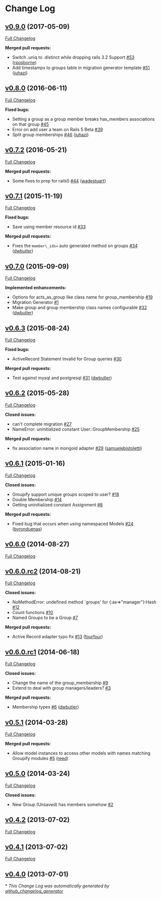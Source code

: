 # Change Log

## [v0.9.0](https://github.com/dwbutler/groupify/tree/v0.9.0) (2017-05-09)
[Full Changelog](https://github.com/dwbutler/groupify/compare/v0.8.0...v0.9.0)

**Merged pull requests:**

- Switch .uniq to .distinct while dropping rails 3.2 Support [\#53](https://github.com/dwbutler/groupify/pull/53) ([rposborne](https://github.com/rposborne))
- Add timestamps to groups table in migration generator template [\#51](https://github.com/dwbutler/groupify/pull/51) ([juhazi](https://github.com/juhazi))

## [v0.8.0](https://github.com/dwbutler/groupify/tree/v0.8.0) (2016-06-11)
[Full Changelog](https://github.com/dwbutler/groupify/compare/v0.7.2...v0.8.0)

**Fixed bugs:**

- Setting a group as a group member breaks has\_members associations on that group [\#45](https://github.com/dwbutler/groupify/issues/45)
- Error on add user a team on Rails 5 Beta [\#39](https://github.com/dwbutler/groupify/issues/39)
- Split group memberships [\#46](https://github.com/dwbutler/groupify/pull/46) ([juhazi](https://github.com/juhazi))

## [v0.7.2](https://github.com/dwbutler/groupify/tree/v0.7.2) (2016-05-21)
[Full Changelog](https://github.com/dwbutler/groupify/compare/v0.7.1...v0.7.2)

**Merged pull requests:**

-  Some fixes to prep for rails5 [\#44](https://github.com/dwbutler/groupify/pull/44) ([wadestuart](https://github.com/wadestuart))

## [v0.7.1](https://github.com/dwbutler/groupify/tree/v0.7.1) (2015-11-19)
[Full Changelog](https://github.com/dwbutler/groupify/compare/v0.7.0...v0.7.1)

**Fixed bugs:**

- Save using member resource id [\#33](https://github.com/dwbutler/groupify/issues/33)

**Merged pull requests:**

- Fixes the `member\_ids=` auto generated method on groups [\#34](https://github.com/dwbutler/groupify/pull/34) ([dwbutler](https://github.com/dwbutler))

## [v0.7.0](https://github.com/dwbutler/groupify/tree/v0.7.0) (2015-09-09)
[Full Changelog](https://github.com/dwbutler/groupify/compare/v0.6.3...v0.7.0)

**Implemented enhancements:**

- Options for acts\_as\_group like class name for group\_membership [\#19](https://github.com/dwbutler/groupify/issues/19)
- Migration Generator [\#1](https://github.com/dwbutler/groupify/issues/1)
- Make group and group membership class names configurable [\#32](https://github.com/dwbutler/groupify/pull/32) ([dwbutler](https://github.com/dwbutler))

## [v0.6.3](https://github.com/dwbutler/groupify/tree/v0.6.3) (2015-08-24)
[Full Changelog](https://github.com/dwbutler/groupify/compare/v0.6.2...v0.6.3)

**Fixed bugs:**

- ActiveRecord Statement Invalid for Group queries [\#30](https://github.com/dwbutler/groupify/issues/30)

**Merged pull requests:**

- Test against mysql and postgresql [\#31](https://github.com/dwbutler/groupify/pull/31) ([dwbutler](https://github.com/dwbutler))

## [v0.6.2](https://github.com/dwbutler/groupify/tree/v0.6.2) (2015-05-28)
[Full Changelog](https://github.com/dwbutler/groupify/compare/v0.6.1...v0.6.2)

**Closed issues:**

- can't complete migration [\#27](https://github.com/dwbutler/groupify/issues/27)
- NameError: uninitialized constant User::GroupMembership [\#25](https://github.com/dwbutler/groupify/issues/25)

**Merged pull requests:**

- fix association name in mongoid adapter [\#29](https://github.com/dwbutler/groupify/pull/29) ([samuelebistoletti](https://github.com/samuelebistoletti))

## [v0.6.1](https://github.com/dwbutler/groupify/tree/v0.6.1) (2015-01-16)
[Full Changelog](https://github.com/dwbutler/groupify/compare/v0.6.0...v0.6.1)

**Closed issues:**

- Groupify support unique groups scoped to user? [\#18](https://github.com/dwbutler/groupify/issues/18)
- Double Membership [\#14](https://github.com/dwbutler/groupify/issues/14)
- Getting uninitialized constant Assignment [\#8](https://github.com/dwbutler/groupify/issues/8)

**Merged pull requests:**

- Fixed bug that occurs when using namespaced Models [\#24](https://github.com/dwbutler/groupify/pull/24) ([byronduenas](https://github.com/byronduenas))

## [v0.6.0](https://github.com/dwbutler/groupify/tree/v0.6.0) (2014-08-27)
[Full Changelog](https://github.com/dwbutler/groupify/compare/v0.6.0.rc2...v0.6.0)

## [v0.6.0.rc2](https://github.com/dwbutler/groupify/tree/v0.6.0.rc2) (2014-08-21)
[Full Changelog](https://github.com/dwbutler/groupify/compare/v0.6.0.rc1...v0.6.0.rc2)

**Closed issues:**

- NoMethodError: undefined method `groups' for {:as=\>"manager"}:Hash [\#12](https://github.com/dwbutler/groupify/issues/12)
- Count functions [\#10](https://github.com/dwbutler/groupify/issues/10)
- Named Groups to be a Group [\#7](https://github.com/dwbutler/groupify/issues/7)

**Merged pull requests:**

- Active Record adapter typo fix [\#13](https://github.com/dwbutler/groupify/pull/13) ([fourfour](https://github.com/fourfour))

## [v0.6.0.rc1](https://github.com/dwbutler/groupify/tree/v0.6.0.rc1) (2014-06-18)
[Full Changelog](https://github.com/dwbutler/groupify/compare/v0.5.1...v0.6.0.rc1)

**Closed issues:**

- Change the name of the group\_membership [\#9](https://github.com/dwbutler/groupify/issues/9)
- Extend to deal with group managers/leaders? [\#3](https://github.com/dwbutler/groupify/issues/3)

**Merged pull requests:**

- Membership types [\#6](https://github.com/dwbutler/groupify/pull/6) ([dwbutler](https://github.com/dwbutler))

## [v0.5.1](https://github.com/dwbutler/groupify/tree/v0.5.1) (2014-03-28)
[Full Changelog](https://github.com/dwbutler/groupify/compare/v0.5.0...v0.5.1)

**Merged pull requests:**

- Allow model instances to access other models with names matching Groupify modules [\#5](https://github.com/dwbutler/groupify/pull/5) ([reed](https://github.com/reed))

## [v0.5.0](https://github.com/dwbutler/groupify/tree/v0.5.0) (2014-03-24)
[Full Changelog](https://github.com/dwbutler/groupify/compare/v0.4.2...v0.5.0)

**Closed issues:**

- New Group \(Unsaved\) has members somehow [\#2](https://github.com/dwbutler/groupify/issues/2)

## [v0.4.2](https://github.com/dwbutler/groupify/tree/v0.4.2) (2013-07-02)
[Full Changelog](https://github.com/dwbutler/groupify/compare/v0.4.1...v0.4.2)

## [v0.4.1](https://github.com/dwbutler/groupify/tree/v0.4.1) (2013-07-02)
[Full Changelog](https://github.com/dwbutler/groupify/compare/v0.4.0...v0.4.1)

## [v0.4.0](https://github.com/dwbutler/groupify/tree/v0.4.0) (2013-07-01)


\* *This Change Log was automatically generated by [github_changelog_generator](https://github.com/skywinder/Github-Changelog-Generator)*